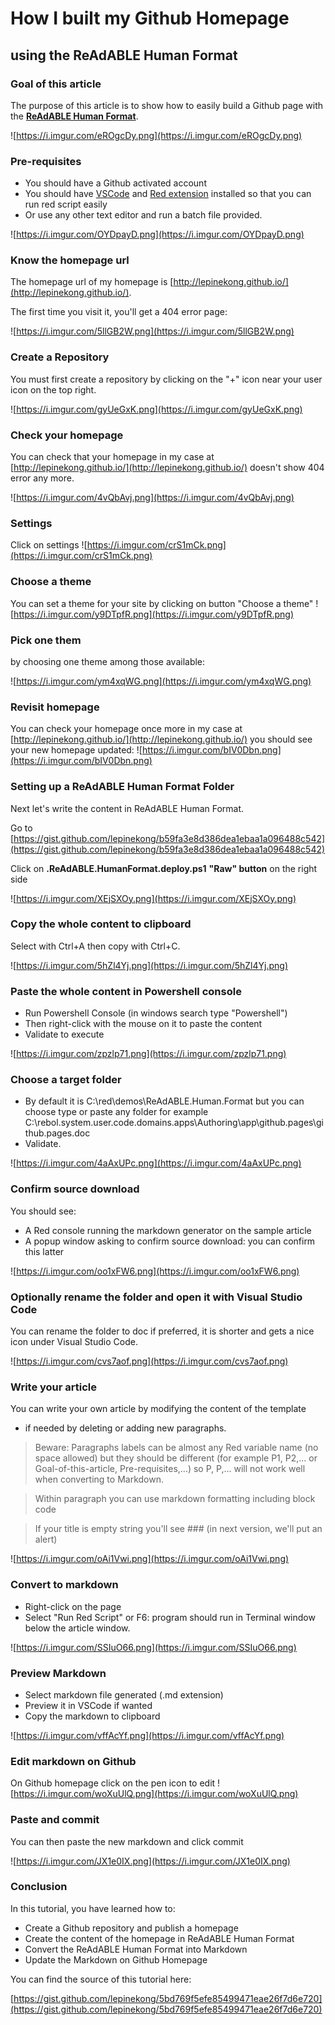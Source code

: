 # How I built my Github Homepage

## using the ReAdABLE Human Format


### Goal of this article


The purpose of this article is to show how to easily build a Github page 
with the [**ReAdABLE Human Format**](https://medium.com/@lepinekong/readable-human-format-md-8fda1869ef75).

![https://i.imgur.com/eROgcDy.png](https://i.imgur.com/eROgcDy.png)
                    
### Pre-requisites


- You should have a Github activated account
- You should have [VSCode](https://code.visualstudio.com/) 
and [Red extension](https://marketplace.visualstudio.com/items?itemName=red-auto.red) installed 
so that you can run red script easily 
- Or use any other text editor and run a batch file provided.

![https://i.imgur.com/OYDpayD.png](https://i.imgur.com/OYDpayD.png)
                    
### Know the homepage url


The homepage url of my homepage is [http://lepinekong.github.io/](http://lepinekong.github.io/).

The first time you visit it, you'll get a 404 error page:

![https://i.imgur.com/5llGB2W.png](https://i.imgur.com/5llGB2W.png)
                    
### Create a Repository


You must first create a repository 
by clicking on the "+" icon near your user icon on the top right.

![https://i.imgur.com/gyUeGxK.png](https://i.imgur.com/gyUeGxK.png)
                    
### Check your homepage


You can check that your homepage in my case at [http://lepinekong.github.io/](http://lepinekong.github.io/)
doesn't show 404 error any more.

![https://i.imgur.com/4vQbAvj.png](https://i.imgur.com/4vQbAvj.png)
                    
### Settings

Click on settings
![https://i.imgur.com/crS1mCk.png](https://i.imgur.com/crS1mCk.png)
                    
### Choose a theme

You can set a theme for your site by clicking on button "Choose a theme"
![https://i.imgur.com/y9DTpfR.png](https://i.imgur.com/y9DTpfR.png)
                    
### Pick one them


by choosing one theme among those available:

![https://i.imgur.com/ym4xqWG.png](https://i.imgur.com/ym4xqWG.png)
                    
### Revisit homepage

 You can check your homepage once more in my case at [http://lepinekong.github.io/](http://lepinekong.github.io/)
you should see your new homepage updated:
![https://i.imgur.com/bIV0Dbn.png](https://i.imgur.com/bIV0Dbn.png)
                    
### Setting up a ReAdABLE Human Format Folder



Next let's write the content in ReAdABLE Human Format.

Go to [https://gist.github.com/lepinekong/b59fa3e8d386dea1ebaa1a096488c542](https://gist.github.com/lepinekong/b59fa3e8d386dea1ebaa1a096488c542)

Click on **.ReAdABLE.HumanFormat.deploy.ps1** **"Raw" button** on the right side


![https://i.imgur.com/XEjSXOy.png](https://i.imgur.com/XEjSXOy.png)
                    
### Copy the whole content to clipboard


Select with Ctrl+A then copy with Ctrl+C. 

![https://i.imgur.com/5hZl4Yj.png](https://i.imgur.com/5hZl4Yj.png)
                    
### Paste the whole content in Powershell console


- Run Powershell Console (in windows search type "Powershell")
- Then right-click with the mouse on it to paste the content
- Validate to execute

![https://i.imgur.com/zpzlp71.png](https://i.imgur.com/zpzlp71.png)
                    
### Choose a target folder


- By default it is C:\red\demos\ReAdABLE.Human.Format but you can choose type or paste any folder 
for example C:\rebol\.system.user\.code\.domains\.apps\Authoring\app\github.pages\github.pages.doc
- Validate.

![https://i.imgur.com/4aAxUPc.png](https://i.imgur.com/4aAxUPc.png)
                    
### Confirm source download


You should see:
- A Red console running the markdown generator on the sample article
- A popup window asking to confirm source download: you can confirm this latter

![https://i.imgur.com/oo1xFW6.png](https://i.imgur.com/oo1xFW6.png)
                    
### Optionally rename the folder and open it with Visual Studio Code


You can rename the folder to doc if preferred, it is shorter and gets a nice icon 
under Visual Studio Code.

![https://i.imgur.com/cvs7aof.png](https://i.imgur.com/cvs7aof.png)
                    
### Write your article


You can write your own article by modifying the content of the template 
- if needed by deleting or adding new paragraphs.

>Beware: Paragraphs labels can be almost any Red variable name (no space allowed) 
but they should be different (for example P1, P2,... or Goal-of-this-article, Pre-requisites,...)
so P, P,... will not work well when converting to Markdown.

>Within paragraph you can use markdown formatting including block code

>If your title is empty string you'll see ### (in next version, we'll put an alert)

![https://i.imgur.com/oAi1Vwi.png](https://i.imgur.com/oAi1Vwi.png)
                    
### Convert to markdown


- Right-click on the page
- Select "Run Red Script" or F6: program should run in Terminal window below 
the article window.

![https://i.imgur.com/SSIuO66.png](https://i.imgur.com/SSIuO66.png)
                    
### Preview Markdown


- Select markdown file generated (.md extension)
- Preview it in VSCode if wanted
- Copy the markdown to clipboard

![https://i.imgur.com/vffAcYf.png](https://i.imgur.com/vffAcYf.png)
                    
### Edit markdown on Github

On Github homepage click on the pen icon to edit
![https://i.imgur.com/woXuUlQ.png](https://i.imgur.com/woXuUlQ.png)
                    
### Paste and commit


You can then paste the new markdown and click commit

![https://i.imgur.com/JX1e0IX.png](https://i.imgur.com/JX1e0IX.png)
                    
### Conclusion


In this tutorial, you have learned how to:

- Create a Github repository and publish a homepage 
- Create the content of the homepage in ReAdABLE Human Format
- Convert the ReAdABLE Human Format into Markdown
- Update the Markdown on Github Homepage

You can find the source of this tutorial here: 

[https://gist.github.com/lepinekong/5bd769f5efe85499471eae26f7d6e720](https://gist.github.com/lepinekong/5bd769f5efe85499471eae26f7d6e720)

